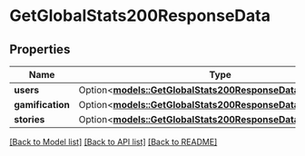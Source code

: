 # GetGlobalStats200ResponseData

## Properties

Name | Type | Description | Notes
------------ | ------------- | ------------- | -------------
**users** | Option<[**models::GetGlobalStats200ResponseDataUsers**](getGlobalStats_200_response_data_users.md)> |  | [optional]
**gamification** | Option<[**models::GetGlobalStats200ResponseDataGamification**](getGlobalStats_200_response_data_gamification.md)> |  | [optional]
**stories** | Option<[**models::GetGlobalStats200ResponseDataStories**](getGlobalStats_200_response_data_stories.md)> |  | [optional]

[[Back to Model list]](../README.md#documentation-for-models) [[Back to API list]](../README.md#documentation-for-api-endpoints) [[Back to README]](../README.md)



